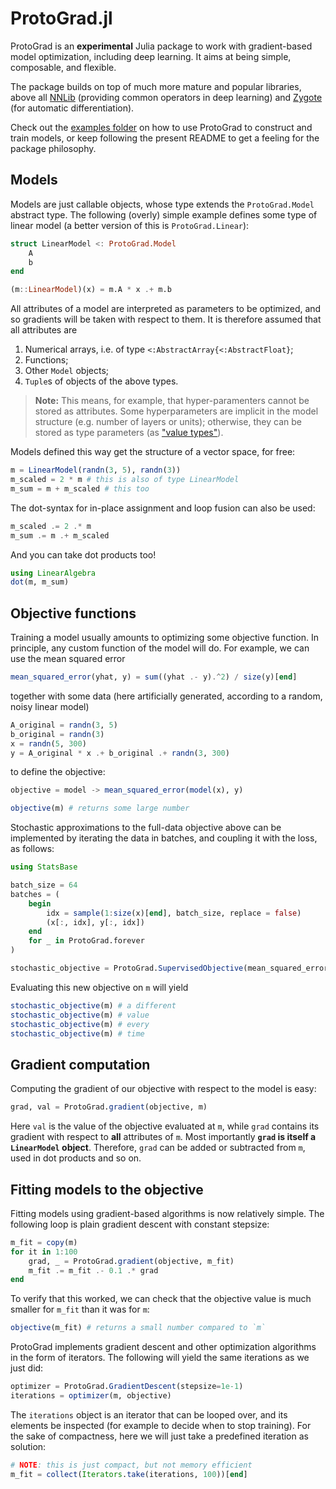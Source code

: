 # ProtoGrad.jl

ProtoGrad is an **experimental** Julia package to work with gradient-based model optimization, including deep learning.
It aims at being simple, composable, and flexible.

The package builds on top of much more mature and popular libraries, above all [NNLib](https://github.com/FluxML/NNlib.jl) (providing common operators in deep learning) and [Zygote](https://github.com/FluxML/Zygote.jl) (for automatic differentiation).

Check out the [examples folder](./examples/) on how to use ProtoGrad to construct and train models, or keep following the present README to get a feeling for the package philosophy.

## Models

Models are just callable objects, whose type extends the `ProtoGrad.Model` abstract type.
The following (overly) simple example defines some type of linear model (a better version of this is `ProtoGrad.Linear`):

```julia
struct LinearModel <: ProtoGrad.Model
    A
    b
end

(m::LinearModel)(x) = m.A * x .+ m.b
```

All attributes of a model are interpreted as parameters to be optimized, and so gradients will be taken with respect to them. It is therefore assumed that all attributes are
1. Numerical arrays, i.e. of type `<:AbstractArray{<:AbstractFloat}`;
2. Functions;
3. Other `Model` objects;
4. `Tuple`s of objects of the above types.

> **Note:** This means, for example, that hyper-paramenters cannot be stored as attributes.
> Some hyperparameters are implicit in the model structure (e.g. number of layers or units);
> otherwise, they can be stored as type parameters (as ["value types"](https://docs.julialang.org/en/v1/manual/types/#%22Value-types%22)).

Models defined this way get the structure of a vector space, for free:

```julia
m = LinearModel(randn(3, 5), randn(3))
m_scaled = 2 * m # this is also of type LinearModel
m_sum = m + m_scaled # this too
```

The dot-syntax for in-place assignment and loop fusion can also be used:

```julia
m_scaled .= 2 .* m
m_sum .= m .+ m_scaled
```

And you can take dot products too!

```julia
using LinearAlgebra
dot(m, m_sum)
```

## Objective functions

Training a model usually amounts to optimizing some objective function.
In principle, any custom function of the model will do.
For example, we can use the mean squared error

```julia
mean_squared_error(yhat, y) = sum((yhat .- y).^2) / size(y)[end]
```

together with some data (here artificially generated, according to a random, noisy linear model)

```julia
A_original = randn(3, 5)
b_original = randn(3)
x = randn(5, 300)
y = A_original * x .+ b_original .+ randn(3, 300)
```

to define the objective:

```julia
objective = model -> mean_squared_error(model(x), y)

objective(m) # returns some large number
```

Stochastic approximations to the full-data objective above can be implemented by iterating the data in batches, and coupling it with the loss, as follows:

```julia
using StatsBase

batch_size = 64
batches = (
    begin
        idx = sample(1:size(x)[end], batch_size, replace = false)
        (x[:, idx], y[:, idx])
    end
    for _ in ProtoGrad.forever
)

stochastic_objective = ProtoGrad.SupervisedObjective(mean_squared_error, batches)
```

Evaluating this new objective on `m` will yield

```julia
stochastic_objective(m) # a different
stochastic_objective(m) # value
stochastic_objective(m) # every
stochastic_objective(m) # time
```

## Gradient computation

Computing the gradient of our objective with respect to the model is easy:

```julia
grad, val = ProtoGrad.gradient(objective, m)
```

Here `val` is the value of the objective evaluated at `m`, while `grad` contains its gradient with respect to **all** attributes of `m`. Most importantly **`grad` is itself a `LinearModel` object**. Therefore, `grad` can be added or subtracted from `m`, used in dot products and so on.

## Fitting models to the objective

Fitting models using gradient-based algorithms is now relatively simple.
The following loop is plain gradient descent with constant stepsize:

```julia
m_fit = copy(m)
for it in 1:100
    grad, _ = ProtoGrad.gradient(objective, m_fit)
    m_fit .= m_fit .- 0.1 .* grad
end
```

To verify that this worked, we can check that the objective value is much smaller for `m_fit` than it was for `m`:

```julia
objective(m_fit) # returns a small number compared to `m`
```

ProtoGrad implements gradient descent and other optimization algorithms in the form of iterators. The following will yield the same iterations as we just did:

```julia
optimizer = ProtoGrad.GradientDescent(stepsize=1e-1)
iterations = optimizer(m, objective)
```

The `iterations` object is an iterator that can be looped over, and its elements be inspected (for example to decide when to stop training). For the sake of compactness, here we will just take a predefined iteration as solution: 

```julia
# NOTE: this is just compact, but not memory efficient
m_fit = collect(Iterators.take(iterations, 100))[end]
```
